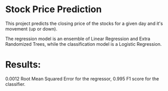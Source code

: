# Stock Price Prediction

This project predicts the closing price of the stocks for a given day and it's movement (up or down).

The regression model is an ensemble of Linear Regression and Extra Randomized Trees, while the classification model is a Logistic Regression.

# Results:

0.0012 Root Mean Squared Error for the regressor, 0.995 F1 score for the classifier.
